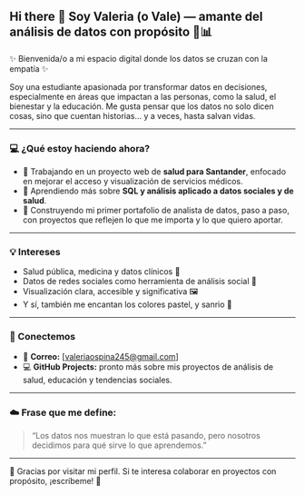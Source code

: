 ## Hi there 👋 Soy Valeria (o Vale) — amante del análisis de datos con propósito 💙📊

✨ Bienvenida/o a mi espacio digital donde los datos se cruzan con la empatía ✨

Soy una estudiante apasionada por transformar datos en decisiones, especialmente en áreas que impactan a las personas, como la salud, el bienestar y la educación. Me gusta pensar que los datos no solo dicen cosas, sino que cuentan historias… y a veces, hasta salvan vidas.

---

### 💻 ¿Qué estoy haciendo ahora?

- 🔬 Trabajando en un proyecto web de **salud para Santander**, enfocado en mejorar el acceso y visualización de servicios médicos.
- 🧠 Aprendiendo más sobre **SQL y análisis aplicado a datos sociales y de salud**.
- 📘 Construyendo mi primer portafolio de analista de datos, paso a paso, con proyectos que reflejen lo que me importa y lo que quiero aportar.

---

### 💡 Intereses

- Salud pública, medicina y datos clínicos 🏥  
- Datos de redes sociales como herramienta de análisis social 📱  
- Visualización clara, accesible y significativa 🖼️  
- Y sí, también me encantan los colores pastel, y sanrio 🎨

---

### 🤝 Conectemos

- 💌 **Correo:** [valeriaospina245@gmail.com]  
- 💻 **GitHub Projects:** pronto más sobre mis proyectos de análisis de salud, educación y tendencias sociales.

---

### ☁️ Frase que me define:

> “Los datos nos muestran lo que está pasando, pero nosotros decidimos para qué sirve lo que aprendemos.”

---

🌸 Gracias por visitar mi perfil. Si te interesa colaborar en proyectos con propósito, ¡escríbeme! 🌸
